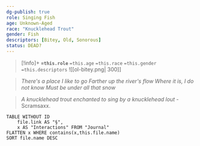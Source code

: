 ```yaml
---
dg-publish: true
role: Singing Fish
age: Unknown-Aged
race: "Knucklehead Trout"
gender: Fish
descriptors: [Bitey, Old, Sonorous]
status: DEAD?
---
```


> [!info]+
> **`=this.role`**
> `=this.age` `=this.race` `=this.gender`
> `=this.descriptors`
> ![[ol-bitey.png| 300]]

> *There's a place I like to go*
> *Farther up the river's flow*
> *Where it is, I do not know*
> *Must be under all that snow*

> *A knucklehead trout enchanted to sing by a knucklehead lout* - Scramsaxx.

```dataview
TABLE WITHOUT ID
	file.link AS "§", 
	x AS "Interactions" FROM "Journal"
FLATTEN x WHERE contains(x,this.file.name) 
SORT file.name DESC
```